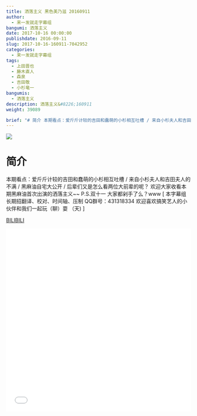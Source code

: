 ```yaml
---
title: 洒落主义 黑色美乃滋 20160911
author: 
  - 来一发就走字幕组
bangumi: 洒落主义
date: 2017-10-16 00:00:00
publishdate: 2016-09-11
slug: 2017-10-16-160911-7042952
categories: 
  - 来一发就走字幕组
tags: 
  - 上田晋也
  - 藤木直人
  - 森泉
  - 吉田敬
  - 小杉竜一
bangumis: 
  - 洒落主义
description: 洒落主义&#8226;160911
weight: 39089

brief: "# 简介 本期看点：爱斤斤计较的吉田和蠢萌的小杉相互吐槽 / 来自小杉夫人和吉田夫人的不满 / 黑麻油自宅大公开 / 后辈们又是怎么看两位大前辈的呢？ 欢迎大家收看本期黑麻油首次出演的洒落主义~~ P.S.双十一 大家都剁手了么？www"
---
```


![](https://i.imgur.com/MD6f0Qy.jpg)

# 简介  
本期看点：爱斤斤计较的吉田和蠢萌的小杉相互吐槽 / 来自小杉夫人和吉田夫人的不满 / 黑麻油自宅大公开 / 后辈们又是怎么看两位大前辈的呢？ 欢迎大家收看本期黑麻油首次出演的洒落主义~~ P.S.双十一 大家都剁手了么？www [ 本字幕组长期招翻译、校对、时间轴、压制   QQ群号：431318334 欢迎喜欢搞笑艺人的小伙伴和我们一起玩（聊）耍 （天) ]


  [BILIBILI](https://www.bilibili.com/video/av7042952/)


<div class="vcontainer">  <iframe class='video' src="//www.bilibili.com/blackboard/player.html?aid=7042952" width="100%" height="500" frameborder="0" allowfullscreen="allowfullscreen"></iframe></div>
